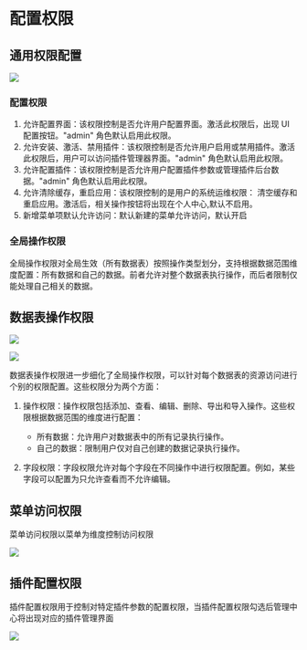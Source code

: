 # 配置权限

## 通用权限配置

![](https://static-docs.nocobase.com/119a9650259f9be71210121d0d3a435d.png)

### 配置权限

1. 允许配置界面：该权限控制是否允许用户配置界面。激活此权限后，出现 UI 配置按钮。"admin" 角色默认启用此权限。
2. 允许安装、激活、禁用插件：该权限控制是否允许用户启用或禁用插件。激活此权限后，用户可以访问插件管理器界面。"admin" 角色默认启用此权限。
3. 允许配置插件：该权限控制是否允许用户配置插件参数或管理插件后台数据。"admin" 角色默认启用此权限。
4. 允许清除缓存，重启应用：该权限控制的是用户的系统运维权限： 清空缓存和重启应用。激活后，相关操作按钮将出现在个人中心,默认不启用。
5. 新增菜单项默认允许访问：默认新建的菜单允许访问，默认开启

### 全局操作权限

全局操作权限对全局生效（所有数据表）按照操作类型划分，支持根据数据范围维度配置：所有数据和自己的数据。前者允许对整个数据表执行操作，而后者限制仅能处理自己相关的数据。

## 数据表操作权限

![](https://static-docs.nocobase.com/6a6e0281391cecdea5b5218e6173c5d7.png)

![](https://static-docs.nocobase.com/9814140434ff9e1bf028a6c282a5a165.png)

数据表操作权限进一步细化了全局操作权限，可以针对每个数据表的资源访问进行个别的权限配置。这些权限分为两个方面：

1. 操作权限：操作权限包括添加、查看、编辑、删除、导出和导入操作。这些权限根据数据范围的维度进行配置：
   - 所有数据：允许用户对数据表中的所有记录执行操作。
   - 自己的数据：限制用户仅对自己创建的数据记录执行操作。

2. 字段权限：字段权限允许对每个字段在不同操作中进行权限配置。例如，某些字段可以配置为只允许查看而不允许编辑。

## 菜单访问权限

菜单访问权限以菜单为维度控制访问权限

![](https://static-docs.nocobase.com/28eddfc843d27641162d9129e3b6e33f.png)

## 插件配置权限

插件配置权限用于控制对特定插件参数的配置权限，当插件配置权限勾选后管理中心将出现对应的插件管理界面

![](https://static-docs.nocobase.com/5a742ae20a9de93dc2722468b9fd7475.png)
